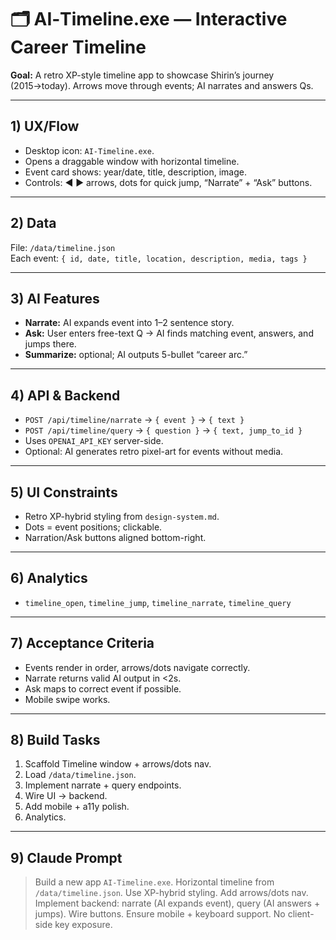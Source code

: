 # 🗂️ AI‑Timeline.exe — Interactive Career Timeline

**Goal:** A retro XP-style timeline app to showcase Shirin’s journey (2015→today). Arrows move through events; AI narrates and answers Qs.

---

## 1) UX/Flow
- Desktop icon: `AI‑Timeline.exe`.
- Opens a draggable window with horizontal timeline.
- Event card shows: year/date, title, description, image.
- Controls: ◀ ▶ arrows, dots for quick jump, “Narrate” + “Ask” buttons.

---

## 2) Data
File: `/data/timeline.json`  
Each event: `{ id, date, title, location, description, media, tags }`

---

## 3) AI Features
- **Narrate:** AI expands event into 1–2 sentence story.  
- **Ask:** User enters free-text Q → AI finds matching event, answers, and jumps there.  
- **Summarize:** optional; AI outputs 5-bullet “career arc.”

---

## 4) API & Backend
- `POST /api/timeline/narrate` → `{ event }` → `{ text }`  
- `POST /api/timeline/query` → `{ question }` → `{ text, jump_to_id }`  
- Uses `OPENAI_API_KEY` server-side.  
- Optional: AI generates retro pixel-art for events without media.

---

## 5) UI Constraints
- Retro XP-hybrid styling from `design-system.md`.
- Dots = event positions; clickable.
- Narration/Ask buttons aligned bottom-right.

---

## 6) Analytics
- `timeline_open`, `timeline_jump`, `timeline_narrate`, `timeline_query`

---

## 7) Acceptance Criteria
- Events render in order, arrows/dots navigate correctly.
- Narrate returns valid AI output in <2s.
- Ask maps to correct event if possible.
- Mobile swipe works.

---

## 8) Build Tasks
1. Scaffold Timeline window + arrows/dots nav.  
2. Load `/data/timeline.json`.  
3. Implement narrate + query endpoints.  
4. Wire UI → backend.  
5. Add mobile + a11y polish.  
6. Analytics.

---

## 9) Claude Prompt
> Build a new app `AI‑Timeline.exe`. Horizontal timeline from `/data/timeline.json`. Use XP-hybrid styling. Add arrows/dots nav. Implement backend: narrate (AI expands event), query (AI answers + jumps). Wire buttons. Ensure mobile + keyboard support. No client-side key exposure.

